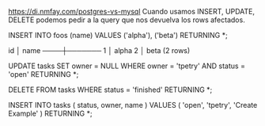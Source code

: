 https://di.nmfay.com/postgres-vs-mysql
Cuando usamos INSERT, UPDATE, DELETE podemos pedir a la query que nos devuelva los rows afectados.

INSERT INTO foos (name)
VALUES ('alpha'), ('beta')
RETURNING *;

 id │ name
────┼───────
  1 │ alpha
  2 │ beta
(2 rows)



UPDATE tasks
SET owner = NULL
WHERE owner = 'tpetry' AND status = 'open'
RETURNING *;

DELETE FROM tasks
WHERE status = 'finished'
RETURNING *;

INSERT INTO tasks (
  status, owner, name
) VALUES (
  'open', 'tpetry', 'Create Example'
)
RETURNING *;
